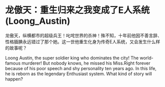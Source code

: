 # 龙傲天：重生归来之我变成了E人系统(Loong_Austin)
龙傲天，纵横都市的超级兵王！叱咤世界的杀神！殊不知，十年前他因不善言辞、性格腼腆永远错过了那个她。这一世他重生化身为传奇E人系统，又会发生什么样的故事呢？  

Loong Austin, the super soldier king who dominates the city! The world-famous murderer! But nobody knows, he missed his Miss.Right forever because of his poor speech and shy personality ten years ago. In this life, he is reborn as the legendary Enthusiast system. What kind of story will happen?
